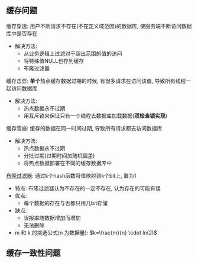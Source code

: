 ## 缓存问题

缓存穿透: 用户不断请求不存在(不在定义域范围)的数据库, 使服务端不断访问数据库中是否存在
- 解决方法:
    - 从业务逻辑上过滤对于超出范围的值的访问
    - 将特殊值NULL也存到缓存
    - 布隆过滤器

缓存击穿: **单个**热点缓存数据过期的时候, 有很多请求在访问该值, 导致所有线程一起访问数据库
- 解决方法:
    - 热点数据永不过期
    - 用互斥锁来保证只有一个线程去数据库加载数据(**双检查锁实现**)


缓存雪崩: 缓存的数据在同一时间过期, 导致所有请求都去访问数据库
- 解决方法:
    - 热点数据永不过期
    - 分批过期(过期时间加随机偏差)
    - 将热点数据部署在不同的缓存数据库中

[布隆过滤器](https://www.cnblogs.com/liyulong1982/p/6013002.html): 通过k个hash函数将值映射到k个bit上, 置为1
- 特点: 布隆过滤器认为不存在的一定不存在, 认为存在的可能有误
- 优点:
    - 每个数据的存在与否都只用几bit存储
- 缺点:
    - 误报率随数据增加而增加
    - 无法删除
- m 和 k 的挑选公式(n 为数据量): $k=\frac{m}{n} \cdot ln(2)$


## 缓存一致性问题